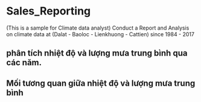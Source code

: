 # Sales_Reporting
(This is a sample for Climate data analyst)
Conduct a Report and Analysis on climate data at (Dalat - Baoloc - Lienkhuong - Cattien) since 1984 - 2017
## phân tích nhiệt độ và lượng mưa trung bình qua các năm.
## Mối tương quan giữa nhiệt độ và lượng mưa trung bình

